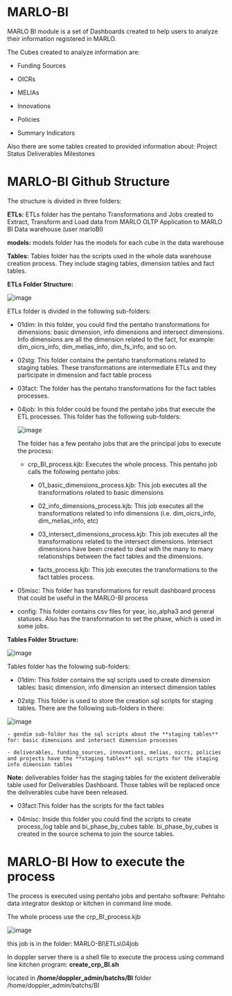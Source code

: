 # MARLO-BI
MARLO BI module is a set of Dashboards created to help users to analyze their information registered in MARLO. 

The Cubes created to analyze information are:

- Funding Sources

- OICRs

- MELIAs

- Innovations

- Policies

- Summary Indicators

Also there are some tables created to provided information about:
Project Status
Deliverables
Milestones

# MARLO-BI Github Structure
The structure is divided in three folders:

**ETLs:** ETLs folder has the pentaho Transformations and Jobs created to Extract, Transform and Load data from MARLO OLTP Application to MARLO BI Data warehouse (user marloBI)

**models:** models folder has the models for each cube in the data warehouse

**Tables:** Tables folder has the scripts used in the whole data warehouse creation process. They include staging tables, dimension tables and fact tables.

**ETLs Folder Structure:**

![image](https://user-images.githubusercontent.com/74072431/133151722-15165f15-f207-4378-aa05-7e19aec3b916.png)

ETLs folder is divided in the following sub-folders:

- 01dim: In this folder, you could find the pentaho transformations for dimensions: basic dimension, info dimensions and intersect dimensions. Info dimensions are all the dimension related to the fact, for example: dim_oicrs_info, dim_melias_info, dim_fs_info, and so on.

- 02stg: This folder contains the pentaho transformations related to staging tables. These transformations are intermediate ETLs and they participate in dimension and fact table  process

- 03fact: The folder has the pentaho transformations for the fact tables processes.

- 04job: In this folder could be found the pentaho jobs that execute the ETL processes. This folder has the following sub-folders:

  ![image](https://user-images.githubusercontent.com/74072431/133177664-40c1d12b-8b33-4cbe-b64e-d46f80a0172a.png)
   
  The folder has a few pentaho jobs that are the principal jobs to execute the process:
  
    - crp_BI_process.kjb: Executes the whole process. This pentaho job calls the following pentaho jobs:
    
      - 01_basic_dimensions_process.kjb: This job executes all the transformations related to basic dimensions
      
      - 02_info_dimensions_process.kjb: This job executes all the transformations related to info dimensions (i.e. dim_oicrs_info, dim_melias_info, etc)
      
      - 03_intersect_dimensions_process.kjb: This job executes all the transformations related to the intersect dimensions. Intersect dimensions have been created to deal with the many to many relationships between the fact tables and the dimensions.
                        
      - facts_process.kjb: This job executes the transformations to the fact tables process.
          

- 05misc: This folder has transformations for result dashboard process that could be useful in the MARLO-BI process

- config: This folder contains csv files for year, iso_alpha3 and general statuses. Also has the transformation to set the phase, which is used in some jobs.

**Tables Folder Structure:**

![image](https://user-images.githubusercontent.com/74072431/133155067-d73ad0f9-c87f-44db-974f-f49a2ac94aa5.png)

Tables folder has the folowing sub-folders:

- 01dim: This folder contains the sql scripts used to create dimension tables: basic dimension, info dimension an intersect dimension tables

- 02stg: This folder is used to store the creation sql scripts for staging tables. There are the following sub-folders in there:

![image](https://user-images.githubusercontent.com/74072431/133153557-7e268a1d-8fae-4074-9953-2e4eaab034c6.png)

    - gendim sub-folder has the sql scripts about the **staging tables** for: basic dimensions and intersect dimension processes

    - deliverables, funding_sources, innovations, melias, oicrs, policies and projects have the **staging tables** sql scripts for the staging info dimension tables

  **Note:** deliverables folder has the staging tables for the existent deliverable table used for Deliverables Dashboard. Those tables will be replaced once the deliverables cube have been released.


- 03fact:This folder has the scripts for the fact tables

- 04misc: Inside this folder you could find the scripts to create process_log table and bi_phase_by_cubes table. bi_phase_by_cubes is created in the source schema to join the source tables.


# MARLO-BI How to execute the process

The process is executed using pentaho jobs and pentaho software: Pehtaho data integrator desktop or kitchen in command line mode.

The whole process use the crp_BI_process.kjb

![image](https://user-images.githubusercontent.com/74072431/133279667-156a202c-89e0-4641-b8f2-63dc0ed85dd9.png)

this job is in the folder:
MARLO-BI\ETLs\04job

In doppler server there is a shell file to execute the process using command line kitchen program: **create_crp_BI.sh**

located in **/home/doppler_admin/batchs/BI** folder /home/doppler_admin/batchs/BI








